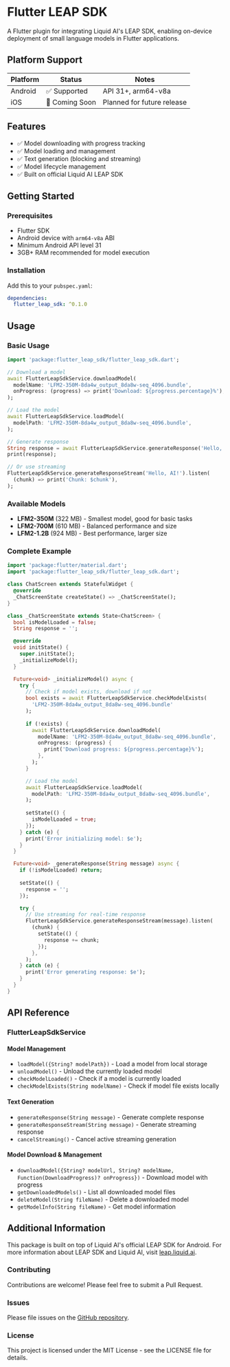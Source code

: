 # Flutter LEAP SDK

A Flutter plugin for integrating Liquid AI's LEAP SDK, enabling on-device deployment of small language models in Flutter applications.

## Platform Support

| Platform | Status | Notes |
|----------|--------|--------|
| Android  | ✅ Supported | API 31+, arm64-v8a |
| iOS      | 🚧 Coming Soon | Planned for future release |

## Features

- ✅ Model downloading with progress tracking
- ✅ Model loading and management  
- ✅ Text generation (blocking and streaming)
- ✅ Model lifecycle management
- ✅ Built on official Liquid AI LEAP SDK

## Getting Started

### Prerequisites

- Flutter SDK
- Android device with `arm64-v8a` ABI
- Minimum Android API level 31
- 3GB+ RAM recommended for model execution

### Installation

Add this to your `pubspec.yaml`:

```yaml
dependencies:
  flutter_leap_sdk: ^0.1.0
```

## Usage

### Basic Usage

```dart
import 'package:flutter_leap_sdk/flutter_leap_sdk.dart';

// Download a model
await FlutterLeapSdkService.downloadModel(
  modelName: 'LFM2-350M-8da4w_output_8da8w-seq_4096.bundle',
  onProgress: (progress) => print('Download: ${progress.percentage}%'),
);

// Load the model
await FlutterLeapSdkService.loadModel(
  modelPath: 'LFM2-350M-8da4w_output_8da8w-seq_4096.bundle',
);

// Generate response
String response = await FlutterLeapSdkService.generateResponse('Hello, AI!');
print(response);

// Or use streaming
FlutterLeapSdkService.generateResponseStream('Hello, AI!').listen(
  (chunk) => print('Chunk: $chunk'),
);
```

### Available Models

- **LFM2-350M** (322 MB) - Smallest model, good for basic tasks
- **LFM2-700M** (610 MB) - Balanced performance and size  
- **LFM2-1.2B** (924 MB) - Best performance, larger size

### Complete Example

```dart
import 'package:flutter/material.dart';
import 'package:flutter_leap_sdk/flutter_leap_sdk.dart';

class ChatScreen extends StatefulWidget {
  @override
  _ChatScreenState createState() => _ChatScreenState();
}

class _ChatScreenState extends State<ChatScreen> {
  bool isModelLoaded = false;
  String response = '';

  @override
  void initState() {
    super.initState();
    _initializeModel();
  }

  Future<void> _initializeModel() async {
    try {
      // Check if model exists, download if not
      bool exists = await FlutterLeapSdkService.checkModelExists(
        'LFM2-350M-8da4w_output_8da8w-seq_4096.bundle'
      );
      
      if (!exists) {
        await FlutterLeapSdkService.downloadModel(
          modelName: 'LFM2-350M-8da4w_output_8da8w-seq_4096.bundle',
          onProgress: (progress) {
            print('Download progress: ${progress.percentage}%');
          },
        );
      }

      // Load the model
      await FlutterLeapSdkService.loadModel(
        modelPath: 'LFM2-350M-8da4w_output_8da8w-seq_4096.bundle',
      );
      
      setState(() {
        isModelLoaded = true;
      });
    } catch (e) {
      print('Error initializing model: $e');
    }
  }

  Future<void> _generateResponse(String message) async {
    if (!isModelLoaded) return;
    
    setState(() {
      response = '';
    });

    try {
      // Use streaming for real-time response
      FlutterLeapSdkService.generateResponseStream(message).listen(
        (chunk) {
          setState(() {
            response += chunk;
          });
        },
      );
    } catch (e) {
      print('Error generating response: $e');
    }
  }
}
```

## API Reference

### FlutterLeapSdkService

#### Model Management
- `loadModel({String? modelPath})` - Load a model from local storage
- `unloadModel()` - Unload the currently loaded model
- `checkModelLoaded()` - Check if a model is currently loaded
- `checkModelExists(String modelName)` - Check if model file exists locally

#### Text Generation  
- `generateResponse(String message)` - Generate complete response
- `generateResponseStream(String message)` - Generate streaming response
- `cancelStreaming()` - Cancel active streaming generation

#### Model Download & Management
- `downloadModel({String? modelUrl, String? modelName, Function(DownloadProgress)? onProgress})` - Download model with progress
- `getDownloadedModels()` - List all downloaded model files
- `deleteModel(String fileName)` - Delete a downloaded model
- `getModelInfo(String fileName)` - Get model information

## Additional Information

This package is built on top of Liquid AI's official LEAP SDK for Android. For more information about LEAP SDK and Liquid AI, visit [leap.liquid.ai](https://leap.liquid.ai).

### Contributing

Contributions are welcome! Please feel free to submit a Pull Request.

### Issues

Please file issues on the [GitHub repository](https://github.com/mbadyl/flutter_leap_sdk/issues).

### License

This project is licensed under the MIT License - see the LICENSE file for details.